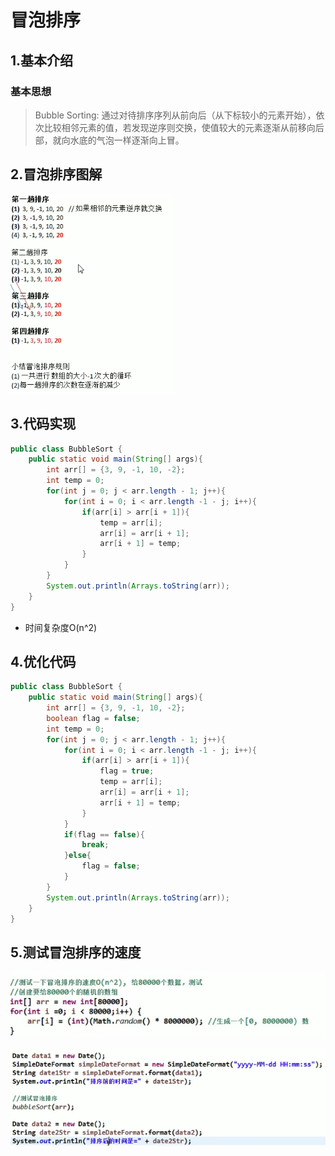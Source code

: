 # 冒泡排序

## 1.基本介绍

### 基本思想

> Bubble Sorting: 通过对待排序序列从前向后（从下标较小的元素开始），依次比较相邻元素的值，若发现逆序则交换，使值较大的元素逐渐从前移向后部，就向水底的气泡一样逐渐向上冒。

## 2.冒泡排序图解

![image-20211103205556985](images/image-20211103205556985.png)

## 3.代码实现

```java
public class BubbleSort {
    public static void main(String[] args){
        int arr[] = {3, 9, -1, 10, -2};
        int temp = 0;
        for(int j = 0; j < arr.length - 1; j++){
            for(int i = 0; i < arr.length -1 - j; i++){
                if(arr[i] > arr[i + 1]){
                    temp = arr[i];
                    arr[i] = arr[i + 1];
                    arr[i + 1] = temp;
                }
            }
        }
        System.out.println(Arrays.toString(arr));
    }
}
```

- 时间复杂度O(n^2)



## 4.优化代码

```java
public class BubbleSort {
    public static void main(String[] args){
        int arr[] = {3, 9, -1, 10, -2};
        boolean flag = false;
        int temp = 0;
        for(int j = 0; j < arr.length - 1; j++){
            for(int i = 0; i < arr.length -1 - j; i++){
                if(arr[i] > arr[i + 1]){
                    flag = true;
                    temp = arr[i];
                    arr[i] = arr[i + 1];
                    arr[i + 1] = temp;
                }
            }
            if(flag == false){
                break;
            }else{
                flag = false;
            }
        }
        System.out.println(Arrays.toString(arr));
    }
}
```

## 5.测试冒泡排序的速度

![image-20211103211422579](images/image-20211103211422579.png)

![image-20211103211618257](images/image-20211103211618257.png)